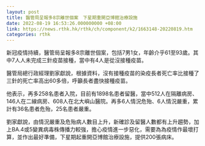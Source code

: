 ```yaml
---
layout: post
title: 醫管局呈報多8宗離世個案　下星期重開亞博館治療設施
date: 2022-08-19 16:53:26.000000000 +08:00
link: https://news.rthk.hk/rthk/ch/component/k2/1663148-20220819.htm
categories: rthk
---
```


新冠疫情持續，醫管局呈報多8宗離世個案，包括7男1女，年齡介乎61至93歲。其中7人人未完成三針疫苗接種，當中有4人是從沒接種疫苗。

醫管局總行政經理劉家獻說，根據資料，沒有接種疫苗的染疫長者死亡率比接種了三針的死亡率高出60多倍，呼籲長者盡快接種疫苗。

他表示，再多258名患者入院，目前有1898名患者留醫，當中512人在隔離病房、146人在二線病房、608人在北大嶼山醫院。再多6人情況危殆、6人情況嚴重，累計有36名患者危殆，25名患者嚴重。

劉家獻說，由情況嚴重及危殆病人數目上升，新確診及留醫人數都有上升趨勢，加上BA.4或5變異病毒株傳播力較強，擔心疫情進一步惡化，需要為為疫情作最壞打算，並作出最好準備，下星期起重開亞博館治療設施，提供200張病床。
